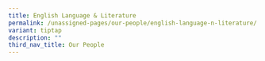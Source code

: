 ```yaml
---
title: English Language & Literature
permalink: /unassigned-pages/our-people/english-language-n-literature/
variant: tiptap
description: ""
third_nav_title: Our People
---
```


